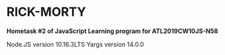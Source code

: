 # RICK-MORTY
<b>Hometask #2 of JavaScript Learning program for ATL2019CW10JS-N58</b><br>

Node.JS version 10.16.3LTS  Yargs version 14.0.0<br>
